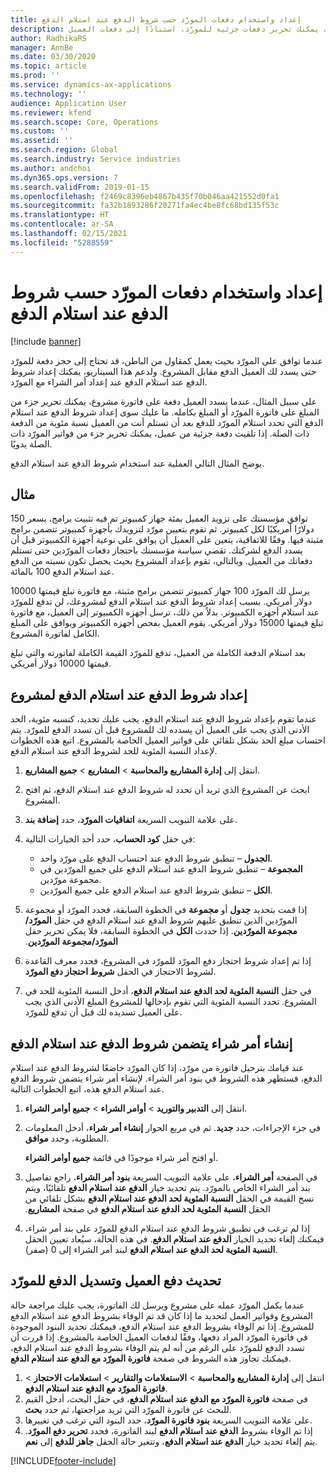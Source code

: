 ```yaml
---
title: إعداد واستخدام دفعات المورّد حسب شروط الدفع عند استلام الدفع
description: يشرح هذه الموضوع كيفية إنشاء شروط الدفع عند استلام الدفع بحيث يمكنك تحرير دفعات جزئية للمورّد، استنادًا إلى دفعات العميل.
author: RadhikaRS
manager: AnnBe
ms.date: 03/30/2020
ms.topic: article
ms.prod: ''
ms.service: dynamics-ax-applications
ms.technology: ''
audience: Application User
ms.reviewer: kfend
ms.search.scope: Core, Operations
ms.custom: ''
ms.assetid: ''
ms.search.region: Global
ms.search.industry: Service industries
ms.author: andchoi
ms.dyn365.ops.version: 7
ms.search.validFrom: 2019-01-15
ms.openlocfilehash: f2469c8396eb4867b435f70b046aa421552d0fa1
ms.sourcegitcommit: fa32b1893286f20271fa4ec4be8fc68bd135f53c
ms.translationtype: HT
ms.contentlocale: ar-SA
ms.lasthandoff: 02/15/2021
ms.locfileid: "5288559"
---
```

# <a name="set-up-and-use-pay-when-paid-vendor-payments"></a>إعداد واستخدام دفعات المورّد حسب شروط الدفع عند استلام الدفع

[!include [banner](../includes/banner.md)]

عندما توافق على المورّد بحيث يعمل كمقاول من الباطن، قد تحتاج إلى حجز دفعة للمورّد حتى يسدد لك العميل الدفع مقابل المشروع. ولدعم هذا السيناريو، يمكنك إعداد شروط الدفع عند استلام الدفع عند إعداد أمر الشراء مع المورّد.

على سبيل المثال، عندما يسدد العميل دفعة على فاتورة مشروع، يمكنك تحرير جزء من المبلغ على فاتورة المورّد أو المبلغ بكامله. ما عليك سوى إعداد شروط الدفع عند استلام الدفع التي تحدد استلام المورّد للدفع بعد أن تستلم أنت من العميل نسبة مئوية من الدفعة ذات الصلة. إذا تلقيت دفعة جزئية من عميل، يمكنك تحرير جزء من فواتير المورّد ذات الصلة يدويًا.

يوضح المثال التالي العملية عند استخدام شروط الدفع عند استلام الدفع.

## <a name="example"></a>مثال

توافق مؤسستك على تزويد العميل بمئة جهاز كمبيوتر تم فيه تثبيت برامج، بسعر 150 دولارًا أمريكيًا لكل كمبيوتر. ثم تقوم بتعيين مورّد لتزويدك بأجهزة كمبيوتر تتضمن برامج مثبتة فيها. وفقًا للاتفاقية، يتعين على العميل أن يوافق على نوعية أجهزة الكمبيوتر قبل أن يسدد الدفع لشركتك. تقضي سياسة مؤسستك باحتجاز دفعات المورّدين حتى تستلم دفعاتك من العميل. وبالتالي، تقوم بإعداد المشروع بحيث يحصل تكون نسبته من الدفع عند استلام الدفع 100 بالمائة.

يرسل لك المورّد 100 جهاز كمبيوتر تتضمن برامج مثبتة، مع فاتورة تبلغ قيمتها 10000 دولار أمريكي. بسبب إعداد شروط الدفع عند استلام الدفع لمشروعك، لن تدفع للمورّد عند استلام أجهزه الكمبيوتر. بدلاً من ذلك، ترسل أجهزه الكمبيوتر إلى العميل، مع فاتورة تبلغ قيمتها 15000 دولار أمريكي. يقوم العميل بفحص أجهزه الكمبيوتر ويوافق على المبلغ الكامل لفاتورة المشروع.

بعد استلام الدفعة الكاملة من العميل، تدفع للمورّد القيمة الكاملة لفاتورته والتي تبلغ قيمتها 10000 دولار أمريكي.

## <a name="set-up-pwp-terms-for-a-project"></a>إعداد شروط الدفع عند استلام الدفع لمشروع

عندما تقوم بإعداد شروط الدفع عند استلام الدفع، يجب عليك تحديد، كنسبه مئوية، الحد الأدنى الذي يجب على العميل أن يسدده لك للمشروع قبل أن تسدد الدفع للمورّد. يتم احتساب مبلغ الحد بشكل تلقائي على فواتير العميل الخاصة بالمشروع. اتبع هذه الخطوات لإعداد النسبة المئوية للحد لشروط الدفع عند استلام الدفع.

1. انتقل إلى **إدارة المشاريع والمحاسبة** \> **المشاريع** \> **جميع المشاريع**.
2. ابحث عن المشروع الذي تريد أن تحدد له شروط الدفع عند استلام الدفع، ثم افتح المشروع.
3. على علامة التبويب السريعة **اتفاقيات المورّد**، حدد **إضافة بند**.
3. في حقل **كود الحساب**، حدد أحد الخيارات التالية:

    - **الجدول** – تنطبق شروط الدفع عند احتساب الدفع على مورّد واحد.
    - **المجموعة** – تنطبق شروط الدفع عند استلام الدفع على جميع المورّدين في مجموعة مورّدين.
    - **الكل** – تنطبق شروط الدفع عند استلام الدفع على جميع المورّدين.

4. إذا قمت بتحديد **جدول** أو **مجموعة** في الخطوة السابقة، فحدد المورّد أو مجموعة المورّدين‬‏‫ الذين تنطبق عليهم شروط الدفع عند استلام الدفع في حقل **المورّد/مجموعة المورّدين‬‏‫**. إذا حددت **الكل** في الخطوة السابقة، فلا يمكن تحرير حقل **المورّد/مجموعة المورّدين**.
5. إذا تم إعداد شروط احتجاز دفع المورّد‬ للمورّد‬ في المشروع، فحدد معرف القاعدة لشروط الاحتجاز في الحقل **شروط احتجاز دفع المورّد**.
6. في حقل **النسبة المئوية لحد الدفع عند استلام الدفع**، أدخل النسبة المئوية للحد في المشروع. تحدد النسبة المئوية التي تقوم بإدخالها للمشروع المبلغ الأدنى الذي يجب على العميل تسديده لك قبل أن تدفع للمورّد.

## <a name="create-a-po-that-has-pwp-terms"></a>إنشاء أمر شراء يتضمن شروط الدفع عند استلام الدفع

عند قيامك بترحيل فاتورة من مورّد، إذا كان المورّد خاضعًا لشروط الدفع عند استلام الدفع، فستظهر هذه الشروط في بنود أمر الشراء. لإنشاء أمر شراء يتضمن شروط الدفع عند استلام الدفع هذه، اتبع الخطوات التالية.

1. انتقل إلى **التدبير والتوريد‬** \> **أوامر الشراء** \> **جميع أوامر الشراء**.
2. في جزء الإجراءات، حدد **جديد**. ثم في مربع الحوار **إنشاء أمر شراء**، أدخل المعلومات المطلوبة، وحدد **موافق**.

    أو افتح أمر شراء موجودًا في قائمة **جميع أوامر الشراء**.

4. في الصفحة **أمر الشراء**، على علامة التبويب السريعة **بنود أمر الشراء**، راجع تفاصيل بند أمر الشراء الخاص بالمورّد. يتم تحديد خيار **الدفع عند استلام الدفع** تلقائيًا، ويتم نسخ القيمة في الحقل **النسبة المئوية لحد الدفع عند استلام الدفع‬‏‫** بشكل تلقائي من الحقل **النسبة المئوية لحد الدفع عند استلام الدفع‬‏‫** في صفحة **المشاريع**.
6. إذا لم ترغب في تطبيق شروط الدفع عند استلام الدفع للمورّد على بند أمر شراء، فيمكنك إلغاء تحديد الخيار **الدفع عند استلام الدفع**. في هذه الحالة، سيُعاد تعيين الحقل **النسبة المئوية لحد الدفع عند استلام الدفع** لبند أمر الشراء إلى 0 (صفر).

## <a name="update-a-customer-payment-and-pay-the-vendor"></a>تحديث دفع العميل وتسديل الدفع للمورّد

عندما يكمل المورّد عمله على مشروع ويرسل لك الفاتورة، يجب عليك مراجعة حالة المشروع وفواتير العمل لتحديد ما إذا كان قد تم الوفاء بشروط الدفع عند استلام الدفع للمشروع. إذا تم الوفاء بشروط الدفع عند استلام الدفع، فيمكنك تحديد البنود الموجودة في فاتورة المورّد المراد دفعها، وفقًا لدفعات العميل الخاصة بالمشروع. إذا قررت أن تسدد الدفع للمورّد على الرغم من أنه لم يتم الوفاء بشروط الدفع عند استلام الدفع، فيمكنك تجاوز هذه الشروط في صفحة **فاتورة المورّد مع الدفع عند استلام الدفع**.

1. انتقل إلى **إدارة المشاريع والمحاسبة** \> **الاستعلامات والتقارير** \> **استعلامات الاحتجاز** \> **فاتورة المورّد مع الدفع عند استلام الدفع**.
2. في صفحة **فاتورة المورّد مع الدفع عند استلام الدفع**، في حقل البحث، أدخل القيم للبحث عن فاتورة المورّد التي تريد مراجعتها، ثم حدد **بحث**.
3. على علامة التبويب السريعة **بنود فاتورة المورّد**، حدد البنود التي ترغب في تغييرها.
4. إذا تم الوفاء بشروط **الدفع عند استلام الدفع** لبند الفاتورة، فحدد **تحرير دفع المورّد**. يتم إلغاء تحديد خيار **الدفع عند استلام الدفع**، وتتغير حالة الحقل **جاهز للدفع** إلى **نعم**.


[!INCLUDE[footer-include](../includes/footer-banner.md)]